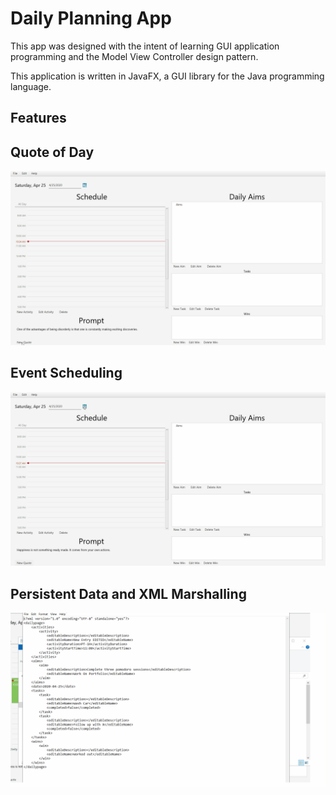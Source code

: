 # Daily Planning App

This app was designed with the intent of learning GUI application programming and the Model View Controller
design pattern.

This application is written in JavaFX, a GUI library for the Java programming language.

## Features

## Quote of Day 
![Quote of Day Demo](gifs/quote_feature.gif)

## Event Scheduling

![Daily Schedule](gifs/event_feature.gif)

## Persistent Data and XML Marshalling

![Persistent Data](gifs/xml_marshal_feature.gif)



